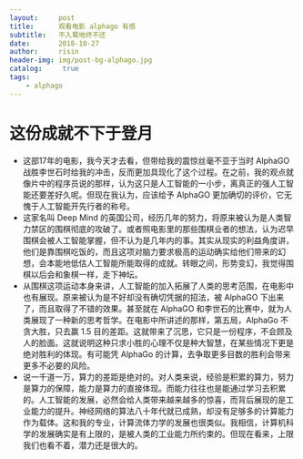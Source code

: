 ```yaml
---
layout:     post
title:      观看电影 alphago 有感
subtitle:   不入蜀地终不还
date:       2018-10-27
author:     risin
header-img: img/post-bg-alphago.jpg
catalog: 	 true
tags:
    - alphago
---
```


# 这份成就不下于登月

- 这部17年的电影，我今天才去看，但带给我的震惊丝毫不亚于当时 AlphaGO 战胜李世石时给我的冲击，反而更加具现化了这个过程。在之前，我的观点就像片中的程序员说的那样，认为这只是人工智能的一小步，离真正的强人工智能还要差好久呢。但现在我认为，应该给予 AlphaGO 更加确切的评价，它无愧于人工智能开先行者的称号。
- 这家名叫 Deep Mind 的英国公司，经历几年的努力，将原来被认为是人类智力禁区的围棋彻底的攻破了。或者照电影里的那些围棋业者的想法，认为迟早围棋会被人工智能掌握，但不认为是几年内的事。其实从现实的利益角度讲，他们是靠围棋吃饭的，而且这项对脑力要求极高的运动确实给他们带来的幻想，会本能地低估人工智能所能取得的成就。转眼之间，形势变幻，我觉得围棋以后会和象棋一样，走下神坛。
- 从围棋这项运动本身来讲，人工智能的加入拓展了人类的思考范围，在电影中也有展现。原来被认为是不好却没有确切凭据的招法，被 AlphaGO 下出来了，而且取得了不错的效果。甚至就在 AlphaGO 和李世石的比赛中，就为人类展现了一种新的思考哲学。在电影中所讲述的那样，第五局，AlphaGo 不贪大胜，只去赢 1.5 目的差距。这就带来了沉思，它只是一份程序，不会顾及人的脸面。这就说明这种只求小胜的心理不仅是种大智慧，在某些情况下更是绝对胜利的体现。有可能凭 AlphaGo 的计算，去争取更多目数的胜利会带来更多不必要的风险。
- 说一千道一万，算力的差距是绝对的。对人类来说，经验是积累的算力，努力是算力的保障，能力是算力的直接体现。而能力往往也是能通过学习去积累的。人工智能的发展，必然会给人类带来越来越多的惊喜，而背后展现的是工业能力的提升。神经网络的算法八十年代就已成熟，却没有足够多的计算能力作为载体。这和我的专业，计算流体力学的发展也很类似。我相信，计算机科学的发展确实是有上限的，是被人类的工业能力所约束的。但现在看来，上限我们也看不着，潜力还是很大的。